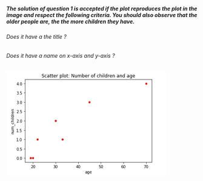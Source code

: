 ##### The solution of question 1 is accepted if the plot reproduces the plot in the image and respect the following criteria. You should also observe that the older people are, the the more children they have. 

###### Does it have a the title ? 
###### Does it have a name on x-axis and y-axis ?

![alt text][logo_ex2]

[logo_ex2]: ../w1day03_ex2_plot1.png "Scatter plot ex2"